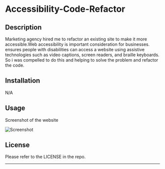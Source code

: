 # Accessibility-Code-Refactor

## Description

Marketing agency hired me to refactor an existing site to make it more accessible.Web accessibility is important consideration for businesses. ensures people with disabilities can access a website using assistive technologies such as video captions, screen readers, and braille keyboards. So i was compelled to do this and helping to solve the problem and refactor the code.

## Installation

N/A

## Usage

Screenshot of the website

![Screenshot](horiseon.jpg)

## License

Please refer to the LICENSE in the repo.

---